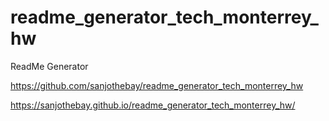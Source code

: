 # readme_generator_tech_monterrey_hw
ReadMe Generator 

https://github.com/sanjothebay/readme_generator_tech_monterrey_hw

https://sanjothebay.github.io/readme_generator_tech_monterrey_hw/
